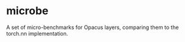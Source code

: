 # microbe

A set of micro-benchmarks for Opacus layers, comparing them to the torch.nn implementation.
